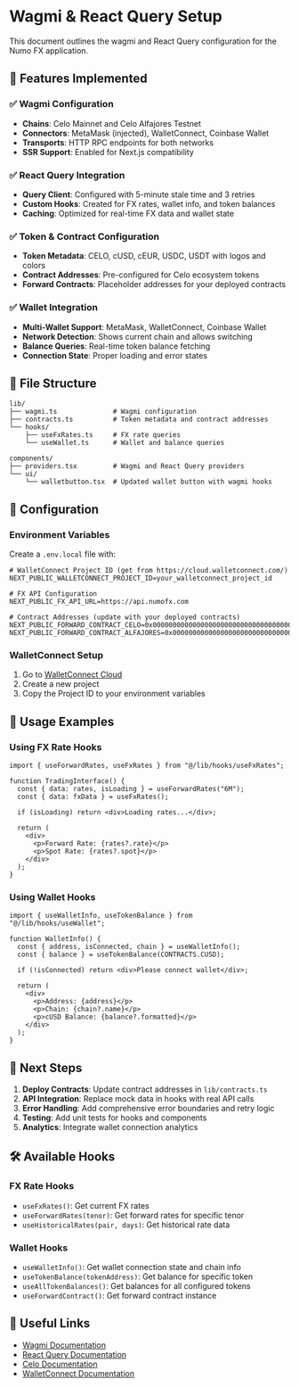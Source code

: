 # Wagmi & React Query Setup

This document outlines the wagmi and React Query configuration for the Numo FX application.

## 🚀 Features Implemented

### ✅ Wagmi Configuration

- **Chains**: Celo Mainnet and Celo Alfajores Testnet
- **Connectors**: MetaMask (injected), WalletConnect, Coinbase Wallet
- **Transports**: HTTP RPC endpoints for both networks
- **SSR Support**: Enabled for Next.js compatibility

### ✅ React Query Integration

- **Query Client**: Configured with 5-minute stale time and 3 retries
- **Custom Hooks**: Created for FX rates, wallet info, and token balances
- **Caching**: Optimized for real-time FX data and wallet state

### ✅ Token & Contract Configuration

- **Token Metadata**: CELO, cUSD, cEUR, USDC, USDT with logos and colors
- **Contract Addresses**: Pre-configured for Celo ecosystem tokens
- **Forward Contracts**: Placeholder addresses for your deployed contracts

### ✅ Wallet Integration

- **Multi-Wallet Support**: MetaMask, WalletConnect, Coinbase Wallet
- **Network Detection**: Shows current chain and allows switching
- **Balance Queries**: Real-time token balance fetching
- **Connection State**: Proper loading and error states

## 📁 File Structure

```
lib/
├── wagmi.ts              # Wagmi configuration
├── contracts.ts          # Token metadata and contract addresses
└── hooks/
    ├── useFxRates.ts     # FX rate queries
    └── useWallet.ts      # Wallet and balance queries

components/
├── providers.tsx         # Wagmi and React Query providers
└── ui/
    └── walletbutton.tsx  # Updated wallet button with wagmi hooks
```

## 🔧 Configuration

### Environment Variables

Create a `.env.local` file with:

```env
# WalletConnect Project ID (get from https://cloud.walletconnect.com/)
NEXT_PUBLIC_WALLETCONNECT_PROJECT_ID=your_walletconnect_project_id

# FX API Configuration
NEXT_PUBLIC_FX_API_URL=https://api.numofx.com

# Contract Addresses (update with your deployed contracts)
NEXT_PUBLIC_FORWARD_CONTRACT_CELO=0x0000000000000000000000000000000000000000
NEXT_PUBLIC_FORWARD_CONTRACT_ALFAJORES=0x0000000000000000000000000000000000000000
```

### WalletConnect Setup

1. Go to [WalletConnect Cloud](https://cloud.walletconnect.com/)
2. Create a new project
3. Copy the Project ID to your environment variables

## 🎯 Usage Examples

### Using FX Rate Hooks

```tsx
import { useForwardRates, useFxRates } from "@/lib/hooks/useFxRates";

function TradingInterface() {
  const { data: rates, isLoading } = useForwardRates("6M");
  const { data: fxData } = useFxRates();

  if (isLoading) return <div>Loading rates...</div>;

  return (
    <div>
      <p>Forward Rate: {rates?.rate}</p>
      <p>Spot Rate: {rates?.spot}</p>
    </div>
  );
}
```

### Using Wallet Hooks

```tsx
import { useWalletInfo, useTokenBalance } from "@/lib/hooks/useWallet";

function WalletInfo() {
  const { address, isConnected, chain } = useWalletInfo();
  const { balance } = useTokenBalance(CONTRACTS.CUSD);

  if (!isConnected) return <div>Please connect wallet</div>;

  return (
    <div>
      <p>Address: {address}</p>
      <p>Chain: {chain?.name}</p>
      <p>cUSD Balance: {balance?.formatted}</p>
    </div>
  );
}
```

## 🔄 Next Steps

1. **Deploy Contracts**: Update contract addresses in `lib/contracts.ts`
2. **API Integration**: Replace mock data in hooks with real API calls
3. **Error Handling**: Add comprehensive error boundaries and retry logic
4. **Testing**: Add unit tests for hooks and components
5. **Analytics**: Integrate wallet connection analytics

## 🛠️ Available Hooks

### FX Rate Hooks

- `useFxRates()`: Get current FX rates
- `useForwardRates(tenor)`: Get forward rates for specific tenor
- `useHistoricalRates(pair, days)`: Get historical rate data

### Wallet Hooks

- `useWalletInfo()`: Get wallet connection state and chain info
- `useTokenBalance(tokenAddress)`: Get balance for specific token
- `useAllTokenBalances()`: Get balances for all configured tokens
- `useForwardContract()`: Get forward contract instance

## 🔗 Useful Links

- [Wagmi Documentation](https://wagmi.sh/)
- [React Query Documentation](https://tanstack.com/query/latest)
- [Celo Documentation](https://docs.celo.org/)
- [WalletConnect Documentation](https://docs.walletconnect.com/)
